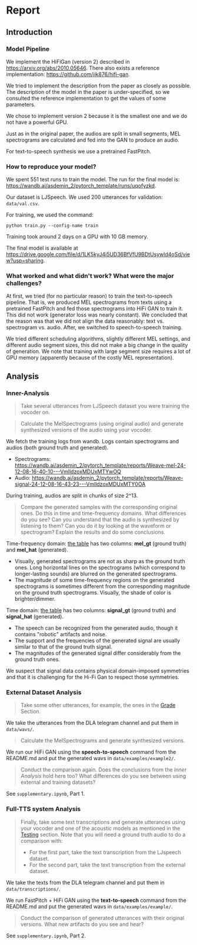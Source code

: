 # Report

## Introduction

### Model Pipeline

We implement the HiFiGan (version 2) described in https://arxiv.org/abs/2010.05646.
There also exists a reference implementation: https://github.com/jik876/hifi-gan.
 
We tried to implement the description from the paper as closely as possible.
The description of the model in the paper is under-specified, 
so we consulted the reference implementation to get the values of some parameters.

We chose to implement version 2 because it is the smallest one and we do not have a powerful GPU.

Just as in the original paper, the audios are split in small segments, 
MEL spectrograms are calculated and fed into the GAN to produce an audio.

For text-to-speech synthesis we use a pretrained FastPitch.

### How to reproduce your model?

We spent 551 test runs to train the model. The run for the final model is: https://wandb.ai/asdemin_2/pytorch_template/runs/uqofyzkd.

Our dataset is LJSpeech. We used 200 utterances for validation: `data/val.csv`.

For training, we used the command:

```
python train.py --config-name train
```

Training took around 2 days on a GPU with 10 GB memory.

The final model is available at https://drive.google.com/file/d/1LK5kyJ4i5UD36BfVfU9BDtUsywld4oSd/view?usp=sharing.

### What worked and what didn't work? What were the major challenges?

At first, we tried (for no particular reason) to train the text-to-speech pipeline.
That is, we produced MEL spectrograms from texts using a pretrained FastPitch and fed those spectrograms into HiFi GAN to train it. This did not work (generator loss was nearly constant). We concluded that the reason was that we did not align the data reasonably: text vs. spectrogram vs. audio. After, we switched to speech-to-speech training.

We tried different scheduling algorithms, slightly different MEL settings, and different audio segment sizes, this did not make a big change in the quality of generation.
We note that training with large segment size requires a lot of GPU memory (apparently because of the costly MEL representation).

## Analysis

### Inner-Analysis

> Take several utterances from LJSpeech dataset you were training the vocoder on. 

> Calculate the MelSpectrograms (using original audio) and generate synthesized versions of the audio using your vocoder.

We fetch the training logs from wandb.
Logs contain spectrograms and audios (both ground truth and generated).

- Spectrograms: https://wandb.ai/asdemin_2/pytorch_template/reports/Weave-mel-24-12-08-16-40-10---VmlldzoxMDUxMTYwOQ
- Audio: https://wandb.ai/asdemin_2/pytorch_template/reports/Weave-signal-24-12-08-16-43-23---VmlldzoxMDUxMTY0OA

During training, audios are split in chunks of size 2^13.

> Compare the generated samples with the corresponding original ones. Do this in time and time-frequency domains. What differences do you see? Can you understand that the audio is synthesized by listening to them? Can you do it by looking at the waveform or spectrogram? Explain the results and do some conclusions.

Time-frequency domain: [the table](https://wandb.ai/asdemin_2/pytorch_template/reports/Weave-mel-24-12-08-16-40-10---VmlldzoxMDUxMTYwOQ) has two columns: **mel_gt** (ground truth) and **mel_hat** (generated).

- Visually, generated spectrograms are not as sharp as the ground truth ones. Long horizontal lines on the spectrograms (which correspond to longer-lasting sounds) are blurred on the generated spectrograms.
- The magnitude of some time-frequency regions on the generated spectrograms is sometimes different from the corresponding magnitude on the ground truth spectrograms. Visually, the shade of color is brighter/dimmer.

Time domain: [the table](https://wandb.ai/asdemin_2/pytorch_template/reports/Weave-signal-24-12-08-16-43-23---VmlldzoxMDUxMTY0OA) has two columns: **signal_gt** (ground truth) and **signal_hat** (generated).

- The speech can be recognized from the generated audio, though it contains "robotic" artifacts and noise.  
- The support and the frequencies of the generated signal are usually similar to that of the ground truth signal.
- The magnitudes of the generated signal differ considerably from the ground truth ones.

We suspect that signal data contains physical domain-imposed symmetries and that it is challenging for the Hi-Fi Gan to respect those symmetries.

### External Dataset Analysis

> Take some other utterances, for example, the ones in the [Grade](#grade) Section.

We take the utterances from the DLA telegram channel and put them in `data/wavs/`.

> Calculate the MelSpectrograms and generate synthesized versions.

We run our HiFi GAN using the **speech-to-speech** command from the README.md and put the generated wavs in `data/examples/example2/`.

> Conduct the comparison again. Does the conclusions from the _Inner Analysis_ hold here too? What differences do you see between using external and training datasets?

See `supplementary.ipynb`, Part 1.

### Full-TTS system Analysis

> Finally, take some text transcriptions and generate utterances using your vocoder and one of the acoustic models as mentioned in the [Testing](#testing) section. Note that you will need a ground truth audio to do a comparison with:
>   - For the first part, take the text transcription from the LJspeech dataset.
>   - For the second part, take the text transcription from the external dataset.

We take the texts from the DLA telegram channel and put them in `data/transcriptions/`.

We run FastPitch + HiFi GAN using the **text-to-speech** command from the README.md and put the generated wavs in `data/examples/example/`.

> Conduct the comparison of generated utterances with their original versions. What new artifacts do you see and hear?

See `supplementary.ipynb`, Part 2.
